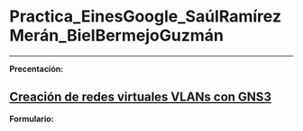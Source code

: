 # Practica_EinesGoogle_SaúlRamírezMerán_BielBermejoGuzmán
---
**Precentación:**

[**Creación de redes virtuales VLANs con GNS3**](https://goo.su/HIubBW)
---
**Formulario:**
